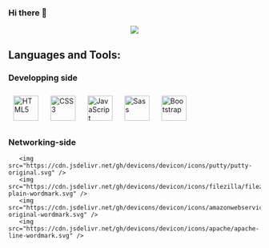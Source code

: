 ### Hi there 👋


<div id="header" align="center">
          <a>
           <img src="https://img.shields.io/twitter/follow/Pyncro?color=darkblue&label=%40Pyncro&logo=twitter&logoColor=darkblue&style=for-the-badge">
          </a>         
</div>

<!--
- 🔭 I’m currently working on 
- 🌱 I’m currently learning Godot 
-->



## Languages and Tools:

          
  
### Developping side

<div align="left">  
<a href="https://en.wikipedia.org/wiki/HTML5" target="_blank"><img style="margin: 10px" src="https://profilinator.rishav.dev/skills-assets/html5-original-wordmark.svg" alt="HTML5" height="50" /></a>  
<a href="https://www.w3schools.com/css/" target="_blank"><img style="margin: 10px" src="https://profilinator.rishav.dev/skills-assets/css3-original-wordmark.svg" alt="CSS3" height="50" /></a>  
<a href="https://www.javascript.com/" target="_blank"><img style="margin: 10px" src="https://profilinator.rishav.dev/skills-assets/javascript-original.svg" alt="JavaScript" height="50" /></a>  
<a href="https://sass-lang.com/" target="_blank"><img style="margin: 10px" src="https://profilinator.rishav.dev/skills-assets/sass-original.svg" alt="Sass" height="50" /></a>  
<a href="https://getbootstrap.com/docs/3.4/javascript/" target="_blank"><img style="margin: 10px" src="https://profilinator.rishav.dev/skills-assets/bootstrap-plain.svg" alt="Bootstrap" height="50" /></a>  
</div>

</td><td valign="top" width="33%">

 
  
### Networking-side

<div>
          
       <img src="https://cdn.jsdelivr.net/gh/devicons/devicon/icons/putty/putty-original.svg" />
       <img src="https://cdn.jsdelivr.net/gh/devicons/devicon/icons/filezilla/filezilla-plain-wordmark.svg" />
       <img src="https://cdn.jsdelivr.net/gh/devicons/devicon/icons/amazonwebservices/amazonwebservices-original-wordmark.svg" />
       <img src="https://cdn.jsdelivr.net/gh/devicons/devicon/icons/apache/apache-line-wordmark.svg" />
          
       
</div>


      


<!--



https://shields.io (for badges)

https://github.com/devicons/devicon/tree/master/icons (icons folder)

https://profilinator.rishav.dev (make a full ReadME)
-->
